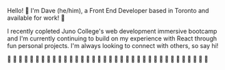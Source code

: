 Hello! 👋 I'm Dave (he/him), a Front End Developer based in Toronto and available for work! 🚀

I recently copleted Juno College's web development immersive bootcamp and I'm currently continuing to build on my experience with React through fun personal projects. I'm always looking to connect with others, so say hi! 

🌮 🌮 🌮 🌮 🌮 🌮 🌮 🌮 🌮 🌮 🌮 🌮 🌮 🌮 🌮 🌮 🌮 🌮 🌮 🌮 🌮 🌮 🌮 🌮 🌮 🌮 🌮 🌮 🌮 🌮 🌮 🌮 🌮 🌮 🌮 🌮 
